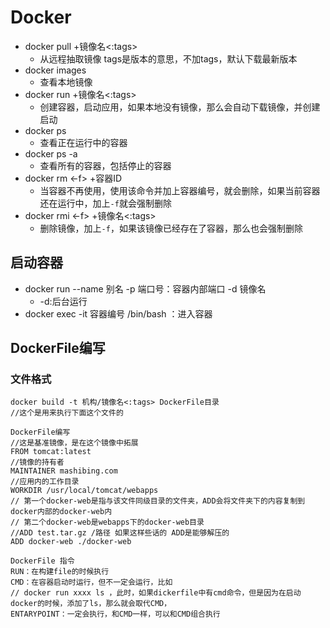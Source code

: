 # Docker

- docker pull +镜像名<:tags>
  - 从远程抽取镜像 tags是版本的意思，不加tags，默认下载最新版本
- docker images 
  - 查看本地镜像
- docker run +镜像名<:tags> 
  - 创建容器，启动应用，如果本地没有镜像，那么会自动下载镜像，并创建启动
- docker ps 
  - 查看正在运行中的容器
- docker ps -a
  - 查看所有的容器，包括停止的容器
- docker rm <-f> +容器ID
  - 当容器不再使用，使用该命令并加上容器编号，就会删除，如果当前容器还在运行中，加上`-f`就会强制删除
- docker rmi <-f> +镜像名<:tags>
  - 删除镜像，加上`-f`，如果该镜像已经存在了容器，那么也会强制删除

## 启动容器

- docker run --name  别名  -p 端口号：容器内部端口 -d  镜像名 
  - -d:后台运行
- docker exec -it  容器编号 /bin/bash ：进入容器

## DockerFile编写

### 文件格式

````
docker build -t 机构/镜像名<:tags> DockerFile目录
//这个是用来执行下面这个文件的
````

````
DockerFile编写
//这是基准镜像，是在这个镜像中拓展
FROM tomcat:latest
//镜像的持有者
MAINTAINER mashibing.com
//应用内的工作目录
WORKDIR /usr/local/tomcat/webapps
// 第一个docker-web是指与该文件同级目录的文件夹，ADD会将文件夹下的内容复制到docker内部的docker-web内
// 第二个docker-web是webapps下的docker-web目录
//ADD test.tar.gz /路径 如果这样些话的 ADD是能够解压的
ADD docker-web ./docker-web
````

````
DockerFile 指令
RUN：在构建file的时候执行
CMD：在容器启动时运行，但不一定会运行，比如
// docker run xxxx ls ，此时，如果dickerfile中有cmd命令，但是因为在启动docker的时候，添加了ls，那么就会取代CMD，
ENTARYPOINT：一定会执行，和CMD一样，可以和CMD组合执行

````

